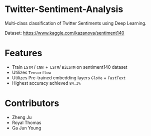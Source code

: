 # Twitter-Sentiment-Analysis
Multi-class classification of Twitter Sentiments using Deep Learning.

Dataset: https://www.kaggle.com/kazanova/sentiment140

# Features
* Train ```LSTM``` / ```CNN + LSTM```/ ```BiLSTM``` on sentiment140 dataset 
* Utilizes ```Tensorflow```
* Utilizes Pre-trained embedding layers ```GloVe``` + ```FastText```
* Highest accuracy achieved ```84.3%```

# Contributors
* Zheng Ju <br>
* Royal Thomas <br>
* Ga Jun Young

